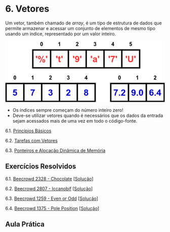 # 6. Vetores

Um vetor, também chamado de *array*, é um tipo de estrutura de dados que permite armazenar e acessar um conjunto de elementos de mesmo tipo usando um índice, representado por um valor inteiro.

![Representação gráfica de um array](images/arrays.png)

- Os índices sempre começam do número inteiro zero!
- Deve-se utilizar vetores quando é necessários que os dados da entrada sejam acessados mais de uma vez em todo o código-fonte.
  
6.1. [Princípios Básicos](definicao.md)

6.2. [Tarefas com Vetores](operacoes.md)

6.3. [Ponteiros e Alocação Dinâmica de Memória](ponteiros.md)


## Exercícios Resolvidos

6.1. [Beecrowd 2328 - Chocolate](https://www.beecrowd.com.br/judge/en/problems/view/2328) [[Solução](upsolving/beecrowd_2328.c)]
 
6.2. [Beecrowd 2807 - Iccanobif](https://www.beecrowd.com.br/judge/en/problems/view/2807) [[Solução](upsolving/beecrowd_2807.c)]
   
6.3. [Beecrowd 1259 - Even or Odd](https://www.beecrowd.com.br/judge/en/problems/view/1259) [[Solução](upsolving/beecrowd_1259.c)]
   
6.4. [Beecrowd 1375 - Pole Position](https://www.beecrowd.com.br/judge/en/problems/view/1375) [[Solução](upsolving/beecrowd_1375.c)]


## Aula Prática

